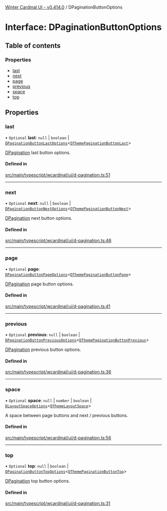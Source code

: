 [Winter Cardinal UI - v0.414.0](../index.md) / DPaginationButtonOptions

# Interface: DPaginationButtonOptions

## Table of contents

### Properties

- [last](DPaginationButtonOptions.md#last)
- [next](DPaginationButtonOptions.md#next)
- [page](DPaginationButtonOptions.md#page)
- [previous](DPaginationButtonOptions.md#previous)
- [space](DPaginationButtonOptions.md#space)
- [top](DPaginationButtonOptions.md#top)

## Properties

### last

• `Optional` **last**: ``null`` \| `boolean` \| [`DPaginationButtonLastOptions`](DPaginationButtonLastOptions.md)\<[`DThemePaginationButtonLast`](DThemePaginationButtonLast.md)\>

[DPagination](../classes/DPagination.md) last button options.

#### Defined in

[src/main/typescript/wcardinal/ui/d-pagination.ts:51](https://github.com/winter-cardinal/winter-cardinal-ui/blob/v0.414.0/src/main/typescript/wcardinal/ui/d-pagination.ts#L51)

___

### next

• `Optional` **next**: ``null`` \| `boolean` \| [`DPaginationButtonNextOptions`](DPaginationButtonNextOptions.md)\<[`DThemePaginationButtonNext`](DThemePaginationButtonNext.md)\>

[DPagination](../classes/DPagination.md) next button options.

#### Defined in

[src/main/typescript/wcardinal/ui/d-pagination.ts:46](https://github.com/winter-cardinal/winter-cardinal-ui/blob/v0.414.0/src/main/typescript/wcardinal/ui/d-pagination.ts#L46)

___

### page

• `Optional` **page**: [`DPaginationButtonPageOptions`](DPaginationButtonPageOptions.md)\<[`DThemePaginationButtonPage`](DThemePaginationButtonPage.md)\>

[DPagination](../classes/DPagination.md) page button options.

#### Defined in

[src/main/typescript/wcardinal/ui/d-pagination.ts:41](https://github.com/winter-cardinal/winter-cardinal-ui/blob/v0.414.0/src/main/typescript/wcardinal/ui/d-pagination.ts#L41)

___

### previous

• `Optional` **previous**: ``null`` \| `boolean` \| [`DPaginationButtonPreviousOptions`](DPaginationButtonPreviousOptions.md)\<[`DThemePaginationButtonPrevious`](DThemePaginationButtonPrevious.md)\>

[DPagination](../classes/DPagination.md) previous button options.

#### Defined in

[src/main/typescript/wcardinal/ui/d-pagination.ts:36](https://github.com/winter-cardinal/winter-cardinal-ui/blob/v0.414.0/src/main/typescript/wcardinal/ui/d-pagination.ts#L36)

___

### space

• `Optional` **space**: ``null`` \| `number` \| `boolean` \| [`DLayoutSpaceOptions`](DLayoutSpaceOptions.md)\<[`DThemeLayoutSpace`](DThemeLayoutSpace.md)\>

A space between page buttons and next / previous buttons.

#### Defined in

[src/main/typescript/wcardinal/ui/d-pagination.ts:56](https://github.com/winter-cardinal/winter-cardinal-ui/blob/v0.414.0/src/main/typescript/wcardinal/ui/d-pagination.ts#L56)

___

### top

• `Optional` **top**: ``null`` \| `boolean` \| [`DPaginationButtonTopOptions`](DPaginationButtonTopOptions.md)\<[`DThemePaginationButtonTop`](DThemePaginationButtonTop.md)\>

[DPagination](../classes/DPagination.md) top button options.

#### Defined in

[src/main/typescript/wcardinal/ui/d-pagination.ts:31](https://github.com/winter-cardinal/winter-cardinal-ui/blob/v0.414.0/src/main/typescript/wcardinal/ui/d-pagination.ts#L31)
